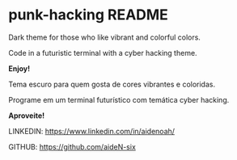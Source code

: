 # punk-hacking README

Dark theme for those who like vibrant and colorful colors. 

Code in a futuristic terminal with a cyber hacking theme. 

**Enjoy!**

Tema escuro para quem gosta de cores vibrantes e coloridas. 

Programe em um terminal futurístico com temática cyber hacking. 

**Aproveite!**

LINKEDIN: https://www.linkedin.com/in/aidenoah/

GITHUB: https://github.com/aideN-six
